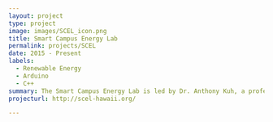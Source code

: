 ```yaml
---
layout: project
type: project
image: images/SCEL_icon.png
title: Smart Campus Energy Lab
permalink: projects/SCEL
date: 2015 - Present
labels:
  - Renewable Energy
  - Arduino
  - C++
summary: The Smart Campus Energy Lab is led by Dr. Anthony Kuh, a professor of Electrical Engineering at the University of Hawaii at Manoa. Our goal is to support efforts in creating new technologies, techniques and products related to sustainability or renewable energy. We are primarily a student-led lab that strives to achieve this by promoting teamwork, communication, and lifelong learning.
projecturl: http://scel-hawaii.org/

---
```




